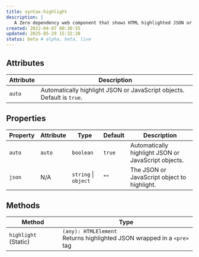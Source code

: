 ```yaml
---
title: syntax-highlight
description: |
   A Zero dependency web component that shows HTML highlighted JSON or JavaScript objects.
created: 2022-04-07 00:30:55
updated: 2025-05-29 15:32:38
status: beta # alpha, beta, live
---
```


## Attributes

| Attribute | Description |
|-----------|-------------|
| `auto`    | Automatically highlight JSON or JavaScript objects. Default is `true`. |

## Properties

| Property | Attribute | Type | Default | Description |
|----------|-----------|------|---------|-------------|
| `auto`   | `auto`    | `boolean` | `true` | Automatically highlight JSON or JavaScript objects. |
| `json`   | N/A    | `string` \| `object`  | ""  | The JSON or JavaScript object to highlight. |

## Methods

| Method | Type                                 |
|--------|--------------------------------------|
| `highlight` (Static)  | `(any): HTMLElement` <br>Returns highlighted JSON wrapped in a `<pre>` tag |
